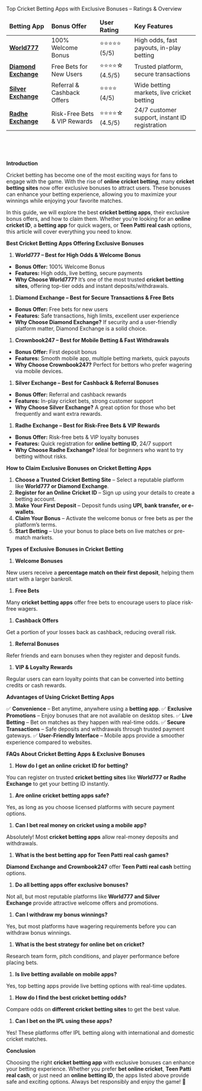 Top Cricket Betting Apps with Exclusive Bonuses – Ratings &amp; Overview</strong>
<table>
<thead>
<tr>
<td><strong>Betting App</strong></td>
<td><strong>Bonus Offer</strong></td>
<td><strong>User Rating</strong></td>
<td><strong>Key Features</strong></td>
</tr>
</thead>
<tbody>
<tr>
<td><a href="https://world777signup.com/"><strong>World777</strong></a></td>
<td>100% Welcome Bonus</td>
<td>⭐⭐⭐⭐⭐ (5/5)</td>
<td>High odds, fast payouts, in-play betting</td>
</tr>
<tr>
<td><a href="http://diamondsexchangecom.com/"><strong>Diamond Exchange</strong></a></td>
<td>Free Bets for New Users</td>
<td>⭐⭐⭐⭐☆ (4.5/5)</td>
<td>Trusted platform, secure transactions</td>
</tr>
<tr>
<td><a href="https://silverrexchcom.com/"><strong>Silver Exchange</strong></a></td>
<td>Referral &amp; Cashback Offers</td>
<td>⭐⭐⭐⭐ (4/5)</td>
<td>Wide betting markets, live cricket betting</td>
</tr>
<tr>
<td><a href="https://radheexchxyz.com/"><strong>Radhe Exchange</strong></a></td>
<td>Risk-Free Bets &amp; VIP Rewards</td>
<td>⭐⭐⭐⭐☆ (4.5/5)</td>
<td>24/7 customer support, instant ID registration</td>
</tr>
</tbody>
</table>
&nbsp;

&nbsp;

<strong>Introduction</strong>

Cricket betting has become one of the most exciting ways for fans to engage with the game. With the rise of <strong>online cricket betting</strong>, many <strong>cricket betting sites</strong> now offer exclusive bonuses to attract users. These bonuses can enhance your betting experience, allowing you to maximize your winnings while enjoying your favorite matches.

In this guide, we will explore the best <strong>cricket betting apps</strong>, their exclusive bonus offers, and how to claim them. Whether you’re looking for an <strong>online cricket ID</strong>, a <strong>betting app</strong> for quick wagers, or <strong>Teen Patti real cash</strong> options, this article will cover everything you need to know.

<strong>Best Cricket Betting Apps Offering Exclusive Bonuses</strong>
<ol>
 	<li><strong>World777 – Best for High Odds &amp; Welcome Bonus</strong></li>
</ol>
<ul>
 	<li><strong>Bonus Offer:</strong> 100% Welcome Bonus</li>
 	<li><strong>Features:</strong> High odds, live betting, secure payments</li>
 	<li><strong>Why Choose World777?</strong> It’s one of the most trusted <strong>cricket betting sites</strong>, offering top-tier odds and instant deposits/withdrawals.</li>
</ul>
<ol>
 	<li><strong>Diamond Exchange – Best for Secure Transactions &amp; Free Bets</strong></li>
</ol>
<ul>
 	<li><strong>Bonus Offer:</strong> Free bets for new users</li>
 	<li><strong>Features:</strong> Safe transactions, high limits, excellent user experience</li>
 	<li><strong>Why Choose Diamond Exchange?</strong> If security and a user-friendly platform matter, Diamond Exchange is a solid choice.</li>
</ul>
<ol>
 	<li><strong>Crownbook247 – Best for Mobile Betting &amp; Fast Withdrawals</strong></li>
</ol>
<ul>
 	<li><strong>Bonus Offer:</strong> First deposit bonus</li>
 	<li><strong>Features:</strong> Smooth mobile app, multiple betting markets, quick payouts</li>
 	<li><strong>Why Choose Crownbook247?</strong> Perfect for bettors who prefer wagering via mobile devices.</li>
</ul>
<ol>
 	<li><strong>Silver Exchange – Best for Cashback &amp; Referral Bonuses</strong></li>
</ol>
<ul>
 	<li><strong>Bonus Offer:</strong> Referral and cashback rewards</li>
 	<li><strong>Features:</strong> In-play cricket bets, strong customer support</li>
 	<li><strong>Why Choose Silver Exchange?</strong> A great option for those who bet frequently and want extra rewards.</li>
</ul>
<ol>
 	<li><strong>Radhe Exchange – Best for Risk-Free Bets &amp; VIP Rewards</strong></li>
</ol>
<ul>
 	<li><strong>Bonus Offer:</strong> Risk-free bets &amp; VIP loyalty bonuses</li>
 	<li><strong>Features:</strong> Quick registration for <strong>online betting ID</strong>, 24/7 support</li>
 	<li><strong>Why Choose Radhe Exchange?</strong> Ideal for beginners who want to try betting without risks.</li>
</ul>
<strong>How to Claim Exclusive Bonuses on Cricket Betting Apps</strong>
<ol>
 	<li><strong>Choose a Trusted Cricket Betting Site</strong> – Select a reputable platform like <strong>World777 or Diamond Exchange</strong>.</li>
 	<li><strong>Register for an Online Cricket ID</strong> – Sign up using your details to create a betting account.</li>
 	<li><strong>Make Your First Deposit</strong> – Deposit funds using <strong>UPI, bank transfer, or e-wallets</strong>.</li>
 	<li><strong>Claim Your Bonus</strong> – Activate the welcome bonus or free bets as per the platform’s terms.</li>
 	<li><strong>Start Betting</strong> – Use your bonus to place bets on live matches or pre-match markets.</li>
</ol>
<strong>Types of Exclusive Bonuses in Cricket Betting</strong>
<ol>
 	<li><strong>Welcome Bonuses</strong></li>
</ol>
New users receive a <strong>percentage match on their first deposit</strong>, helping them start with a larger bankroll.
<ol>
 	<li><strong>Free Bets</strong></li>
</ol>
Many <strong>cricket betting apps</strong> offer free bets to encourage users to place risk-free wagers.
<ol>
 	<li><strong>Cashback Offers</strong></li>
</ol>
Get a portion of your losses back as cashback, reducing overall risk.
<ol>
 	<li><strong>Referral Bonuses</strong></li>
</ol>
Refer friends and earn bonuses when they register and deposit funds.
<ol>
 	<li><strong>VIP &amp; Loyalty Rewards</strong></li>
</ol>
Regular users can earn loyalty points that can be converted into betting credits or cash rewards.

<strong>Advantages of Using Cricket Betting Apps</strong>

✅ <strong>Convenience</strong> – Bet anytime, anywhere using a <strong>betting app</strong>. ✅ <strong>Exclusive Promotions</strong> – Enjoy bonuses that are not available on desktop sites. ✅ <strong>Live Betting</strong> – Bet on matches as they happen with real-time odds. ✅ <strong>Secure Transactions</strong> – Safe deposits and withdrawals through trusted payment gateways. ✅ <strong>User-Friendly Interface</strong> – Mobile apps provide a smoother experience compared to websites.

<strong>FAQs About Cricket Betting Apps &amp; Exclusive Bonuses</strong>
<ol>
 	<li><strong>How do I get an online cricket ID for betting?</strong></li>
</ol>
You can register on trusted <strong>cricket betting sites</strong> like <strong>World777 or Radhe Exchange</strong> to get your betting ID instantly.
<ol>
 	<li><strong>Are online cricket betting apps safe?</strong></li>
</ol>
Yes, as long as you choose licensed platforms with secure payment options.
<ol>
 	<li><strong>Can I bet real money on cricket using a mobile app?</strong></li>
</ol>
Absolutely! Most <strong>cricket betting apps</strong> allow real-money deposits and withdrawals.
<ol>
 	<li><strong>What is the best betting app for Teen Patti real cash games?</strong></li>
</ol>
<strong>Diamond Exchange and Crownbook247</strong> offer <strong>Teen Patti real cash</strong> betting options.
<ol>
 	<li><strong>Do all betting apps offer exclusive bonuses?</strong></li>
</ol>
Not all, but most reputable platforms like <strong>World777 and Silver Exchange</strong> provide attractive welcome offers and promotions.
<ol>
 	<li><strong>Can I withdraw my bonus winnings?</strong></li>
</ol>
Yes, but most platforms have wagering requirements before you can withdraw bonus winnings.
<ol>
 	<li><strong>What is the best strategy for online bet on cricket?</strong></li>
</ol>
Research team form, pitch conditions, and player performance before placing bets.
<ol>
 	<li><strong>Is live betting available on mobile apps?</strong></li>
</ol>
Yes, top betting apps provide live betting options with real-time updates.
<ol>
 	<li><strong>How do I find the best cricket betting odds?</strong></li>
</ol>
Compare odds on <strong>different cricket betting sites</strong> to get the best value.
<ol>
 	<li><strong>Can I bet on the IPL using these apps?</strong></li>
</ol>
Yes! These platforms offer IPL betting along with international and domestic cricket matches.

<strong>Conclusion</strong>

Choosing the right <strong>cricket betting app</strong> with exclusive bonuses can enhance your betting experience. Whether you prefer <strong>bet online cricket</strong>, <strong>Teen Patti real cash</strong>, or just need an <strong>online betting ID</strong>, the apps listed above provide safe and exciting options. Always bet responsibly and enjoy the game! 🎉
